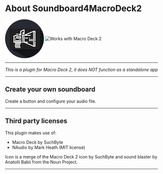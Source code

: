 # About Soundboard4MacroDeck2 
<img alt="[Soundboard Icon" height="128px" align="center" src="Resources/SoundboardIcon.png"/>  <img alt="Works with Macro Deck 2" height="64px" align="center" href="https://macrodeck.org" src="https://macrodeck.org/images/works_with_macrodeck2.png"/>


***
*This is a plugin for Macro Deck 2, it does NOT function as a standalone app*
***
## Create your own soundboard
Create a button and configure your audio file.
***
## Third party licenses
This plugin makes use of:
- Macro Deck by SuchByte
- NAudio by Mark Heath (MIT license)

Icon is a merge of the Macro Deck 2 icon by SuchByte and sound blaster by Anatolii Babii from the Noun Project.
***
